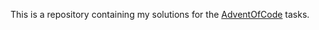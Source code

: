 This is a repository containing my solutions for the [AdventOfCode](https://adventofcode.com/) tasks.